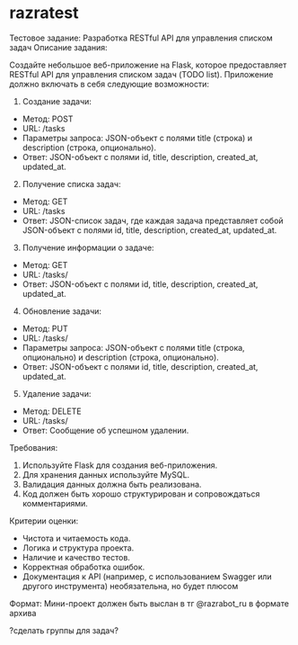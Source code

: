 # razratest
Тестовое задание: Разработка RESTful API для управления списком задач
Описание задания:

Создайте небольшое веб-приложение на Flask, которое предоставляет RESTful API для управления списком задач (TODO list). Приложение должно включать в себя следующие возможности:

1. Создание задачи:
- Метод: POST
- URL: /tasks
- Параметры запроса: JSON-объект с полями title (строка) и description (строка, опционально).
- Ответ: JSON-объект с полями id, title, description, created_at, updated_at.

2. Получение списка задач:
- Метод: GET
- URL: /tasks
- Ответ: JSON-список задач, где каждая задача представляет собой JSON-объект с полями id, title, description, created_at, updated_at.

3. Получение информации о задаче:
- Метод: GET
- URL: /tasks/<id>
- Ответ: JSON-объект с полями id, title, description, created_at, updated_at.

4. Обновление задачи:
- Метод: PUT
- URL: /tasks/<id>
- Параметры запроса: JSON-объект с полями title (строка, опционально) и description (строка, опционально).
- Ответ: JSON-объект с полями id, title, description, created_at, updated_at.

5. Удаление задачи:
- Метод: DELETE
- URL: /tasks/<id>
- Ответ: Сообщение об успешном удалении.


Требования:
1. Используйте Flask для создания веб-приложения.
2. Для хранения данных используйте MySQL.
3. Валидация данных должна быть реализована.
4. Код должен быть хорошо структурирован и сопровождаться комментариями.

Критерии оценки:
- Чистота и читаемость кода.
- Логика и структура проекта.
- Наличие и качество тестов.
- Корректная обработка ошибок.
- Документация к API (например, с использованием Swagger или другого инструмента) необязательна, но будет плюсом

Формат:
Мини-проект должен быть выслан в тг @razrabot_ru в формате архива

?сделать группы для задач?